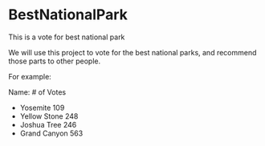 # BestNationalPark
This is a vote for best national park

We will use this project to vote for the best national parks, and recommend those parts to other people.

For example:

Name:                    # of Votes
- Yosemite                     109
- Yellow Stone                 248
- Joshua Tree                  246
- Grand Canyon                 563
